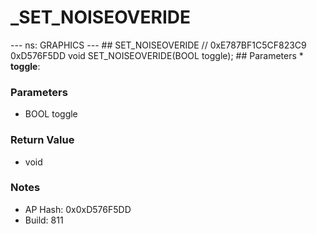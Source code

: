 # _SET_NOISEOVERIDE

--- ns: GRAPHICS --- ## SET_NOISEOVERIDE  // 0xE787BF1C5CF823C9 0xD576F5DD void SET_NOISEOVERIDE(BOOL toggle);   ## Parameters * **toggle**:

### Parameters
* BOOL toggle

### Return Value
* void

### Notes
* AP Hash: 0x0xD576F5DD
* Build: 811

